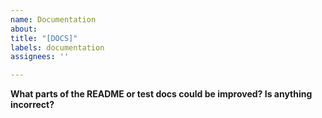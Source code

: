 ```yaml
---
name: Documentation
about: 
title: "[DOCS]"
labels: documentation
assignees: ''

---
```


**What parts of the README or test docs could be improved? Is anything incorrect?**
